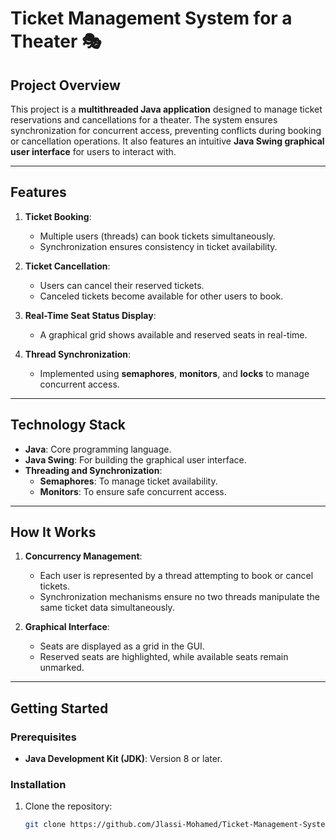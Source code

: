 # Ticket Management System for a Theater 🎭

## Project Overview
This project is a **multithreaded Java application** designed to manage ticket reservations and cancellations for a theater. The system ensures synchronization for concurrent access, preventing conflicts during booking or cancellation operations. It also features an intuitive **Java Swing graphical user interface** for users to interact with.

---

## Features
1. **Ticket Booking**:
   - Multiple users (threads) can book tickets simultaneously.
   - Synchronization ensures consistency in ticket availability.

2. **Ticket Cancellation**:
   - Users can cancel their reserved tickets.
   - Canceled tickets become available for other users to book.

3. **Real-Time Seat Status Display**:
   - A graphical grid shows available and reserved seats in real-time.

4. **Thread Synchronization**:
   - Implemented using **semaphores**, **monitors**, and **locks** to manage concurrent access.

---

## Technology Stack
- **Java**: Core programming language.
- **Java Swing**: For building the graphical user interface.
- **Threading and Synchronization**:
  - **Semaphores**: To manage ticket availability.
  - **Monitors**: To ensure safe concurrent access.

---

## How It Works
1. **Concurrency Management**:
   - Each user is represented by a thread attempting to book or cancel tickets.
   - Synchronization mechanisms ensure no two threads manipulate the same ticket data simultaneously.

2. **Graphical Interface**:
   - Seats are displayed as a grid in the GUI.
   - Reserved seats are highlighted, while available seats remain unmarked.

---

## Getting Started

### Prerequisites
- **Java Development Kit (JDK)**: Version 8 or later.


### Installation
1. Clone the repository:
   ```bash
   git clone https://github.com/Jlassi-Mohamed/Ticket-Management-System-for-a-Theater.git
